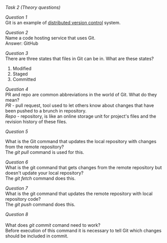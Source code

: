 _Task 2 (Theory questions)_

_Question 1_<br>
Git is an example of <u> distributed version control</u> system. <br>

_Question 2_<br>
Name a code hosting service that uses Git.<br>
Answer: GitHub <br>

_Question 3_<br>
There are three states that files in Git can be in. What are these states? <br>
1. Modified <br>
2. Staged <br>
3. Committed <br>

_Question 4_ <br>
PR and repo are common abbreviations in the world of Git. What do they mean?<br>
_PR_ - pull request, tool used to let others know about changes that have been pushed to a brunch in repository.<br>
_Repo_ - repository, is like an online storage unit for project's files and the revision history of these files.<br>

_Question 5_ <br>

What is the Git command that updates the local repository with changes from the remote repository?<br>
The _git pull_ command is used for this.

_Question 6_ <br>
What is the git command that gets changes from the remote repository but doesn't update your local repository?<br>
The _git fetch_ command does this.

_Question 7_ <br>
What is the git command that updates the remote repository with local repository code?<br>
The _git push_ command does this.

_Question 8_ <br> <br>
What does _git commit_ comand need to work?<br>
Before execution of this command it is necessary to tell Git which changes should be included in commit. <br>


